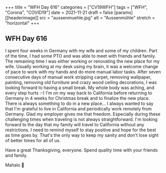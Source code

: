 +++
title = "WFH Day 616"
categories = ["CV19WFH"]
tags = ["WFH", "Corona", "COVID19"]
date = 2021-11-21
draft = false
[params]
  [[headerimage]]
    src = "aussenmuehle.jpg"
    alt = "Aussenmühle"
    stretch = "horizontal"
+++

## WFH Day 616

I spent four weeks in Germany with my wife and some of my children. Part of the time, I had some PTO and was able to meet with friends and family. The remaining time I was either working or renovating the new place for my wife. Usually working at my desk using my brain, it was a welcome change of pace to work with my hands and do more manual labor tasks. After seven consecutive days of manual work stripping carpet, removing wallpaper, painting, removing old furniture and crazy wood ceiling decorations, I was looking forward to having a small break. My whole body was aching, and every step hurts :-)
I'm on my way back to California before returning to Germany in 4 weeks for Christmas break and to finalize the new place. There is always something to do in a new place...
I always wanted to say that I'm grateful to live in California and periodically work remotely from Germany. Glad my employer gives me that freedom. Especially during these challenging times when traveling is not always straightforward.
I'm looking forward to the day that my family will travel to California without any restrictions.
I need to remind myself to stay positive and hope for the best as time goes by. That's the only way to keep my sanity and don't lose sight of better times for all of us.

Have a great Thanksgiving, everyone. Spend quality time with your friends and family.

Mahalo 🌸